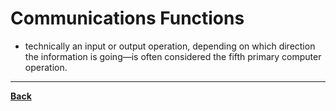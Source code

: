 # Communications Functions
- technically an input or output operation, depending on which direction the information is going—is often considered the fifth primary computer operation.

---
**[Back](INTCOMPrelimCh4.md)**